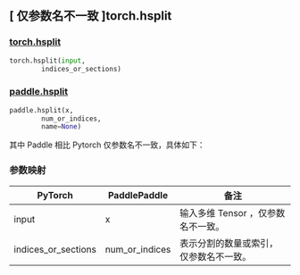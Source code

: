 ## [ 仅参数名不一致 ]torch.hsplit
### [torch.hsplit](https://pytorch.org/docs/stable/generated/torch.hsplit.html#torch.hsplit)

```python
torch.hsplit(input,
        indices_or_sections)
```

### [paddle.hsplit](https://www.paddlepaddle.org.cn/documentation/docs/zh/develop/api/paddle/hsplit_cn.html)

```python
paddle.hsplit(x,
        num_or_indices,
        name=None)
```

其中 Paddle 相比 Pytorch 仅参数名不一致，具体如下：

### 参数映射

| PyTorch       | PaddlePaddle | 备注                                                   |
| ------------- | ------------ | ------------------------------------------------------ |
| input          |  x           | 输入多维 Tensor ，仅参数名不一致。  |
| indices_or_sections           | num_or_indices         | 表示分割的数量或索引，仅参数名不一致。                          |

